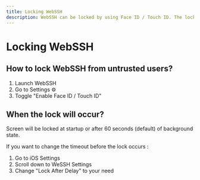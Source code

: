 ```yaml
---
title: Locking WebSSH
description: WebSSH can be locked by using Face ID / Touch ID. The lock occurs on launch or after 60 seconds (default) in background.
---
```


# Locking WebSSH
## How to lock WebSSH from untrusted users?
1. Launch WebSSH
2. Go to Settings :gear:
3. Toggle "Enable Face ID / Touch ID"

## When the lock will occur?
Screen will be locked at startup or after 60 seconds (default) of background state.

If you want to change the timeout before the lock occurs :

1. Go to iOS Settings
2. Scroll down to WeSSH Settings
3. Change "Lock After Delay" to your need